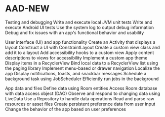 # AAD-NEW

Testing and debugging
Write and execute local JVM unit tests
Write and execute Android UI tests
Use the system log to output debug information
Debug and fix issues with an app's functional behavior and usability



User interface (UI) and app functionality
Create an Activity that displays a layout
Construct a UI with ConstraintLayout
Create a custom view class and add it to a layout
Add accessibility hooks to a custom view
Apply content descriptions to views for accessibility
Implement a custom app theme
Display items in a RecyclerView
Bind local data to a RecyclerView list using the paging library
Implement menu-based or drawer navigation
Localize the app
Display notifications, toasts, and snackbar messages
Schedule a background task using JobScheduler
Efficiently run jobs in the background




App data and files
Define data using Room entities
Access Room database with data access object (DAO)
Observe and respond to changing data using LiveData
Use a Repository to handle data operations
Read and parse raw resources or asset files
Create persistent preference data from user input
Change the behavior of the app based on user preferences
